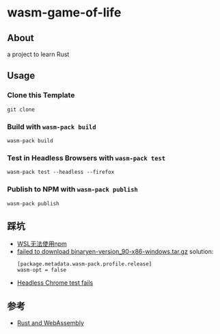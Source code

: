 # wasm-game-of-life

## About
a project to learn Rust

## Usage

### Clone this Template


```
git clone
```

### Build with `wasm-pack build`

```
wasm-pack build
```

### Test in Headless Browsers with `wasm-pack test`

```
wasm-pack test --headless --firefox
```

### Publish to NPM with `wasm-pack publish`

```
wasm-pack publish
```

## 踩坑
- [WSL无法使用npm](https://blog.csdn.net/hys__handsome/article/details/125687617)
- [failed to download binaryen-version_90-x86-windows.tar.gz](https://github.com/rustwasm/wasm-pack/issues/864)
   solution: 
   ```
   [package.metadata.wasm-pack.profile.release]
   wasm-opt = false
   ```
- [Headless Chrome test fails](https://github.com/rustwasm/wasm-pack/issues/611)

## 参考
- [Rust and WebAssembly](https://rustwasm.github.io/docs/book/introduction.html)
